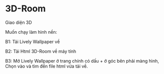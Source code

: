 # 3D-Room

Giao diện 3D

Muốn chạy làm hình nền:

B1: Tải Lively Wallpaper về

B2: Tải Html 3D-Room về máy tính

B3: Mở Lively Wallpaper ở trang chính có dấu + ở góc bên phải màng hình, Chọn vào và tìm đến file html vừa tải về.
